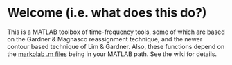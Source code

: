 # Welcome (i.e. what does this do?)

This is a MATLAB toolbox of time-frequency tools, some of which are based on the Gardner & Magnasco reassignment technique, and the newer contour based technique of Lim & Gardner.  Also, these functions depend on the [markolab .m files](https://github.com/jmarkow/markolab) being in your MATLAB path.  See the wiki for details.
  















